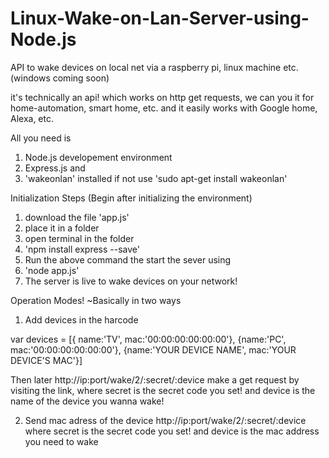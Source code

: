 # Linux-Wake-on-Lan-Server-using-Node.js
API to wake devices on local net via a raspberry pi, linux machine etc. (windows coming soon)

it's technically an api! which works on http get requests, we can you it for home-automation, smart home, etc. and it easily works with Google home, Alexa, etc.

All you need is 
1. Node.js developement environment
2. Express.js and 
3. 'wakeonlan' installed if not use 
'sudo apt-get install wakeonlan'

Initialization Steps (Begin after initializing the environment) 
1. download the file 'app.js' 
2. place it in a folder
3. open terminal in the folder
4. 'npm install express --save'
5. Run the above command the start the sever using
6. 'node app.js'
7. The server is live to wake devices on your network!


Operation Modes! 
~Basically in two ways
1. Add devices in the harcode

  var devices = [{
	  name:'TV',
	  mac:'00:00:00:00:00:00'},
	  {name:'PC',
	  mac:'00:00:00:00:00:00'},
	  {name:'YOUR DEVICE NAME',
	  mac:'YOUR DEVICE'S MAC'}]
    
   Then later http://ip:port/wake/2/:secret/:device make a get request by visiting the link,
    where secret is the secret code you set! and device is the name of the device you wanna wake!
   
2. Send mac adress of the device
  http://ip:port/wake/2/:secret/:device
  where secret is the secret code you set! and device is the mac address you need to wake
   
